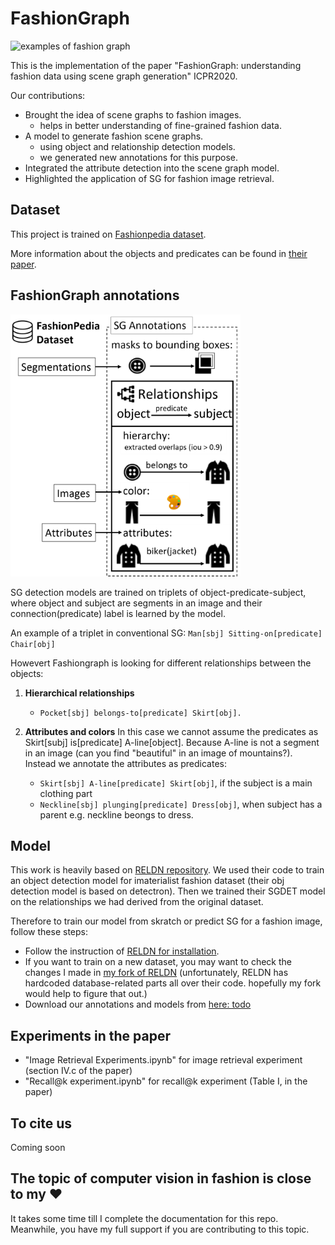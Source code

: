 # FashionGraph
![examples of fashion graph](https://github.com/shabnamsadegh/FashionGraph/blob/V0/examples.png)

This is the implementation of the paper "FashionGraph: understanding fashion data using scene graph generation" ICPR2020.

Our contributions:
- Brought the idea of scene graphs to fashion images.
  - helps in better understanding of fine-grained fashion data.
- A model to generate fashion scene graphs. 
  - using object and relationship detection models.
  - we generated new annotations for this purpose.
- Integrated the attribute detection into the scene graph model.
- Highlighted the application of SG for fashion image retrieval.


## Dataset
This project is trained on [Fashionpedia dataset](https://github.com/cvdfoundation/fashionpedia).

More information about the objects and predicates can be found in [their paper](https://arxiv.org/abs/2004.12276).

## FashionGraph annotations
![how to annotate the relationships](https://github.com/shabnamsadegh/FashionGraph/blob/V0/annotations.png)

SG detection models are trained on triplets of object-predicate-subject, where object and subject are segments in an image and their connection(predicate) label is learned by the model. 

An example of a triplet in conventional SG: ```Man[sbj] Sitting-on[predicate] Chair[obj]```

Howevert Fashiongraph is looking for different relationships between the objects:
1. **Hierarchical relationships**
   - ```Pocket[sbj] belongs-to[predicate] Skirt[obj]. ```

2. **Attributes and colors**
In this case we cannot assume the predicates as Skirt[subj] is[predicate] A-line[object]. Because A-line is not a segment in an image (can you find "beautiful" in an image of mountains?). Instead we annotate the attributes as predicates:
   - ```Skirt[sbj] A-line[predicate] Skirt[obj]```, if the subject is a main clothing part 
   - ```Neckline[sbj] plunging[predicate] Dress[obj]```, when subject has a parent e.g. neckline beongs to dress.

## Model
This work is heavily based on [RELDN repository](https://github.com/NVIDIA/ContrastiveLosses4VRD). 
We used their code to train an object detection model for imaterialist fashion dataset (their obj detection model is based on detectron). 
Then we trained their SGDET model on the relationships we had derived from the original dataset.

Therefore to train our model from skratch or predict SG for a fashion image, follow these steps:

- Follow the instruction of [RELDN for installation](https://github.com/NVIDIA/ContrastiveLosses4VRD).
- If you want to train on a new dataset, you may want to check the changes I made in [my fork of RELDN](https://github.com/shabnamsadegh/ContrastiveLosses4VRD) (unfortunately, RELDN has hardcoded database-related parts all over their code. hopefully my fork would help to figure that out.)
- Download our annotations and models from [here: todo]()

## Experiments in the paper
- "Image Retrieval Experiments.ipynb" for image retrieval experiment (section IV.c of the paper)
- "Recall@k experiment.ipynb" for recall@k experiment (Table I, in the paper)

## To cite us
Coming soon

## The topic of computer vision in fashion is close to my :heart:
It takes some time till I complete the documentation for this repo. Meanwhile, you have my full support if you are contributing to this topic.
